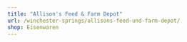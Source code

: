 ```yaml
---
title: "Allison's Feed & Farm Depot"
url: /winchester-springs/allisons-feed-und-farm-depot/
shop: Eisenwaren
---
```

